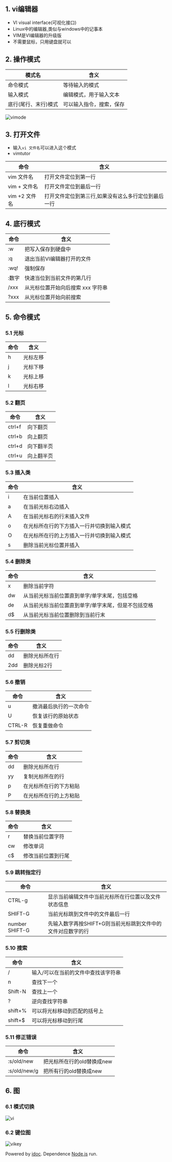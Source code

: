 ## 1\. vi编辑器

-   VI visual interface(可视化接口)
-   Linux中的编辑器,类似与windows中的记事本
-   VIM是VI编辑器的升级版
-   不需要鼠标，只用键盘就可以

## 2\. 操作模式

| 模式名 | 含义 |
| --- | --- |
| 命令模式 | 等待输入的模式 |
| 输入模式 | 编辑模式，用于输入文本 |
| 底行(尾行、末行)模式 | 可以输入指令，搜索，保存 |

![vimode](http://img.zhufengpeixun.cn/vimode.jpg)

## 3\. 打开文件

-   输入`vi 文件名`可以进入这个模式
-   vimtutor

| 命令 | 含义 |
| --- | --- |
| vim 文件名 | 打开文件定位到第一行 |
| vim + 文件名 | 打开文件定位到最后一行 |
| vim +2 文件名 | 打开文件定位到第三行,如果没有这么多行定位到最后一行 |

## 4\. 底行模式

| 命令 | 含义 |
| --- | --- |
| :w | 把写入保存到硬盘中 |
| :q | 退出当前VI编辑器打开的文件 |
| :wq! | 强制保存 |
| :数字 | 快速当位到当前文件的第几行 |
| /xxx | 从光标位置开始向后搜索 xxx 字符串 |
| ?xxx | 从光标位置开始向前搜索 |

## 5\. 命令模式

### 5.1 光标

| 命令 | 含义 |
| --- | --- |
| h | 光标左移 |
| j | 光标下移 |
| k | 光标上移 |
| l | 光标右移 |

### 5.2 翻页

| 命令 | 含义 |
| --- | --- |
| ctrl+f | 向下翻页 |
| ctrl+b | 向上翻页 |
| ctrl+d | 向下翻半页 |
| ctrl+u | 向上翻半页 |

### 5.3 插入类

| 命令 | 含义 |
| --- | --- |
| i | 在当前位置插入 |
| a | 在当前光标右边插入 |
| A | 在当前光标右的行末插入文件 |
| o | 在光标所在行的下方插入一行并切换到输入模式 |
| O | 在光标所在行的上方插入一行并切换到输入模式 |
| s | 删除当前光标位置并插入 |

### 5.4 删除类

| 命令 | 含义 |
| --- | --- |
| x | 删除当前字符 |
| dw | 从当前光标当前位置直到单字/单字末尾，包括空格 |
| de | 从当前光标当前位置直到单字/单字末尾，但是不包括空格 |
| d$ | 从当前光标当前位置删除到当前行末 |

### 5.5 行删除类

| 命令 | 含义 |
| --- | --- |
| dd | 删除光标所在行 |
| 2dd | 删除光标2行 |

### 5.6 撤销

| 命令 | 含义 |
| --- | --- |
| u | 撤消最后执行的一次命令 |
| U | 恢复该行的原始状态 |
| CTRL-R | 恢复重做命令 |

### 5.7 剪切类

| 命令 | 含义 |
| --- | --- |
| dd | 删除光标所在行 |
| yy | 复制光标所在的行 |
| p | 在光标所在行的下方粘贴 |
| P | 在光标所在行的上方粘贴 |

### 5.8 替换类

| 命令 | 含义 |
| --- | --- |
| r | 替换当前位置字符 |
| cw | 修改单词 |
| c$ | 修改当前位置到行尾 |

### 5.9 跳转指定行

| 命令 | 含义 |
| --- | --- |
| CTRL-g | 显示当前编辑文件中当前光标所在行位置以及文件状态信息 |
| SHIFT-G | 当前光标跳到文件中的文件最后一行 |
| number SHIFT-G | 先输入数字再按SHIFT+G则当前光标跳到文件中的文件对应数字的行 |

### 5.10 搜索

| 命令 | 含义 |
| --- | --- |
| / | 输入/可以在当前的文件中查找该字符串 |
| n | 查找下一个 |
| Shift-N | 查找上一个 |
| ? | 逆向查找字符串 |
| shift+% | 可以将光标移动到匹配的括号上 |
| shift+$ | 可以将光标移动到行尾 |

### 5.11 修正错误

| 命令 | 含义 |
| --- | --- |
| :s/old/new | 把光标所在行的old替换成new |
| :s/old/new/g | 把所有行的old替换成new |

## 6\. 图

### 6.1 模式切换

![vi](http://www.178linux.com/wp-content/uploads/2017/08/20170805144200_78923.png)

### 6.2 键位图

![vikey](http://img.zhufengpeixun.cn/vikey.jpg)

Powered by [idoc](https://github.com/jaywcjlove/idoc). Dependence [Node.js](https://nodejs.org) run.